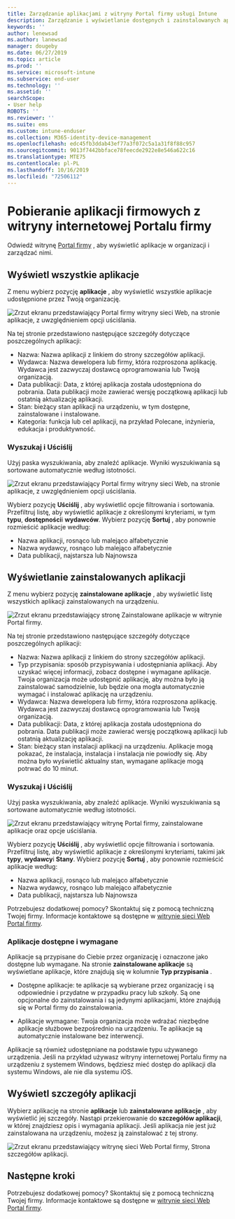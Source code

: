 ```yaml
---
title: Zarządzanie aplikacjami z witryny Portal firmy usługi Intune
description: Zarządzanie i wyświetlanie dostępnych i zainstalowanych aplikacji
keywords: ''
author: lenewsad
ms.author: lanewsad
manager: dougeby
ms.date: 06/27/2019
ms.topic: article
ms.prod: ''
ms.service: microsoft-intune
ms.subservice: end-user
ms.technology: ''
ms.assetid: ''
searchScope:
- User help
ROBOTS: ''
ms.reviewer: ''
ms.suite: ems
ms.custom: intune-enduser
ms.collection: M365-identity-device-management
ms.openlocfilehash: edc45fb3ddab43ef77a3f072c5a1a31f8f88c957
ms.sourcegitcommit: 9013f7442bbface78feecde2922e8e546a622c16
ms.translationtype: MTE75
ms.contentlocale: pl-PL
ms.lasthandoff: 10/16/2019
ms.locfileid: "72506112"
---
```

# <a name="manage-apps-from-the-company-portal-website"></a>Pobieranie aplikacji firmowych z witryny internetowej Portalu firmy 
Odwiedź witrynę [Portal firmy](https://portal.manage.microsoft.com) , aby wyświetlić aplikacje w organizacji i zarządzać nimi. 

## <a name="view-all-apps"></a>Wyświetl wszystkie aplikacje  
Z menu wybierz pozycję **aplikacje** , aby wyświetlić wszystkie aplikacje udostępnione przez Twoją organizację. 

   ![Zrzut ekranu przedstawiający Portal firmy witryny sieci Web, na stronie aplikacje, z uwzględnieniem opcji uściślania.](./media/intune-view-apps-1907.png)  

Na tej stronie przedstawiono następujące szczegóły dotyczące poszczególnych aplikacji:  

* Nazwa: Nazwa aplikacji z linkiem do strony szczegółów aplikacji.
* Wydawca: Nazwa dewelopera lub firmy, która rozproszona aplikację. Wydawca jest zazwyczaj dostawcą oprogramowania lub Twoją organizacją.  
* Data publikacji: Data, z której aplikacja została udostępniona do pobrania. Data publikacji może zawierać wersję początkową aplikacji lub ostatnią aktualizację aplikacji.
* Stan: bieżący stan aplikacji na urządzeniu, w tym dostępne, zainstalowane i instalowane. 
* Kategoria: funkcja lub cel aplikacji, na przykład Polecane, inżynieria, edukacja i produktywność.  

### <a name="search-and-refine"></a>Wyszukaj i Uściślij   

Użyj paska wyszukiwania, aby znaleźć aplikacje. Wyniki wyszukiwania są sortowane automatycznie według istotności.  

   ![Zrzut ekranu przedstawiający Portal firmy witryny sieci Web, na stronie aplikacje, z uwzględnieniem opcji uściślania.](./media/intune-refine-all-apps-1907.png)  

Wybierz pozycję **Uściślij** , aby wyświetlić opcje filtrowania i sortowania. Przefiltruj listę, aby wyświetlić aplikacje z określonymi kryteriami, w tym **typu**, **dostępności**i **wydawców**. Wybierz pozycję **Sortuj** , aby ponownie rozmieścić aplikacje według:

* Nazwa aplikacji, rosnąco lub malejąco alfabetycznie 
* Nazwa wydawcy, rosnąco lub malejąco alfabetycznie 
* Data publikacji, najstarsza lub Najnowsza  

## <a name="view-installed-apps"></a>Wyświetlanie zainstalowanych aplikacji  
Z menu wybierz pozycję **zainstalowane aplikacje** , aby wyświetlić listę wszystkich aplikacji zainstalowanych na urządzeniu.  

   ![Zrzut ekranu przedstawiający stronę Zainstalowane aplikacje w witrynie Portal firmy.](./media/intune-installed-apps-1907.png)  


Na tej stronie przedstawiono następujące szczegóły dotyczące poszczególnych aplikacji:  

* Nazwa: Nazwa aplikacji z linkiem do strony szczegółów aplikacji.
* Typ przypisania: sposób przypisywania i udostępniania aplikacji. Aby uzyskać więcej informacji, zobacz dostępne i wymagane aplikacje. Twoja organizacja może udostępnić aplikację, aby można było ją zainstalować samodzielnie, lub będzie ona mogła automatycznie wymagać i instalować aplikację na urządzeniu.  
* Wydawca: Nazwa dewelopera lub firmy, która rozproszona aplikację. Wydawca jest zazwyczaj dostawcą oprogramowania lub Twoją organizacją.  
* Data publikacji: Data, z której aplikacja została udostępniona do pobrania. Data publikacji może zawierać wersję początkową aplikacji lub ostatnią aktualizację aplikacji.
* Stan: bieżący stan instalacji aplikacji na urządzeniu. Aplikacje mogą pokazać, że instalacja, instalacja i instalacja nie powiodły się. Aby można było wyświetlić aktualny stan, wymagane aplikacje mogą potrwać do 10 minut.  

### <a name="search-and-refine"></a>Wyszukaj i Uściślij  

Użyj paska wyszukiwania, aby znaleźć aplikacje. Wyniki wyszukiwania są sortowane automatycznie według istotności.  

   ![Zrzut ekranu przedstawiający witrynę Portal firmy, zainstalowane aplikacje oraz opcje uściślania.](./media/intune-installed-refine-1907.png)  

Wybierz pozycję **Uściślij** , aby wyświetlić opcje filtrowania i sortowania. Przefiltruj listę, aby wyświetlić aplikacje z określonymi kryteriami, takimi jak **typy**, **wydawcy**i **Stany**. Wybierz pozycję **Sortuj** , aby ponownie rozmieścić aplikacje według:

* Nazwa aplikacji, rosnąco lub malejąco alfabetycznie  
* Nazwa wydawcy, rosnąco lub malejąco alfabetycznie  
* Data publikacji, najstarsza lub Najnowsza  

Potrzebujesz dodatkowej pomocy? Skontaktuj się z pomocą techniczną Twojej firmy. Informacje kontaktowe są dostępne w [witrynie sieci Web Portal firmy](https://go.microsoft.com/fwlink/?linkid=2010980).  

### <a name="available-and-required-apps"></a>Aplikacje dostępne i wymagane
Aplikacje są przypisane do Ciebie przez organizację i oznaczone jako dostępne lub wymagane. Na stronie **zainstalowane aplikacje** są wyświetlane aplikacje, które znajdują się w kolumnie **Typ przypisania** . 


* Dostępne aplikacje: te aplikacje są wybierane przez organizację i są odpowiednie i przydatne w przypadku pracy lub szkoły. Są one opcjonalne do zainstalowania i są jedynymi aplikacjami, które znajdują się w Portal firmy do zainstalowania. 

* Aplikacje wymagane: Twoja organizacja może wdrażać niezbędne aplikacje służbowe bezpośrednio na urządzeniu. Te aplikacje są automatycznie instalowane bez interwencji. 

Aplikacje są również udostępniane na podstawie typu używanego urządzenia. Jeśli na przykład używasz witryny internetowej Portalu firmy na urządzeniu z systemem Windows, będziesz mieć dostęp do aplikacji dla systemu Windows, ale nie dla systemu iOS.  

## <a name="view-app-details"></a>Wyświetl szczegóły aplikacji  
Wybierz aplikację na stronie **aplikacje** lub **zainstalowane aplikacje** , aby wyświetlić jej szczegóły. Nastąpi przekierowanie do **szczegółów aplikacji**, w której znajdziesz opis i wymagania aplikacji. Jeśli aplikacja nie jest już zainstalowana na urządzeniu, możesz ją zainstalować z tej strony. 


   ![Zrzut ekranu przedstawiający witrynę sieci Web Portal firmy, Strona szczegółów aplikacji.](./media/intune-app-details-1907.png)  

## <a name="next-steps"></a>Następne kroki
Potrzebujesz dodatkowej pomocy? Skontaktuj się z pomocą techniczną Twojej firmy. Informacje kontaktowe są dostępne w [witrynie sieci Web Portal firmy](https://go.microsoft.com/fwlink/?linkid=2010980).  
